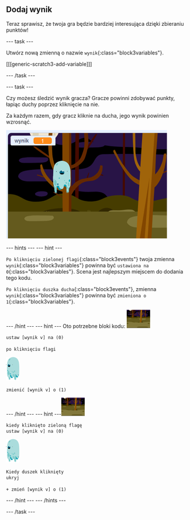 ## Dodaj wynik

Teraz sprawisz, że twoja gra będzie bardziej interesująca dzięki zbieraniu punktów!

--- task ---

Utwórz nową zmienną o nazwie `wynik`{:class="block3variables"}.

[[[generic-scratch3-add-variable]]]

--- /task ---

--- task ---

Czy możesz śledzić wynik gracza? Gracze powinni zdobywać punkty, łapiąc duchy poprzez kliknięcie na nie.

Za każdym razem, gdy gracz kliknie na ducha, jego wynik powinien wzrosnąć.

![Zwiększenie wyniku](images/ghost-score-test.png)

--- hints ---
 --- hint ---

`Po kliknięciu zielonej flagi`{:class="block3events"} twoja zmienna `wynik`{:class="block3variables"} powinna być `ustawiona na 0`{:class="block3variables"}. Scena jest najlepszym miejscem do dodania tego kodu.

`Po kliknięciu duszka ducha`{:class="block3events"}, zmienna `wynik`{:class="block3variables"} powinna być `zmieniona o 1`{:class="block3variables"}.

--- /hint --- --- hint --- Oto potrzebne bloki kodu: ![ikona tła](images/ghost-backdrop.png)

```blocks3
ustaw [wynik v] na (0)

po kliknięciu flagi
```

![duszek ducha](images/ghost-sprite.png)

```blocks3
zmienić [wynik v] o (1)
```

--- /hint --- --- hint ---![ikona tła](images/ghost-backdrop.png)

```blocks3
kiedy kliknięto zieloną flagę
ustaw [wynik v] na (0)
```

![duszek ducha](images/ghost-sprite.png)

```blocks3
Kiedy duszek kliknięty
ukryj

+ zmień [wynik v] o (1)
```

--- /hint --- --- /hints ---

--- /task ---